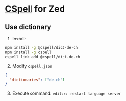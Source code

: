 # [CSpell](https://cspell.org/) for Zed

## Use dictionary

1. Install:
  ```bash
  npm install -g @cspell/dict-de-ch
  npm install -g cspell
  cspell link add @cspell/dict-de-ch
  ```
2. Modify `cspell.json`
  ```json
  {
    "dictionaries": ["de-ch"]
  }
  ```
3. Execute command: `editor: restart language server`
